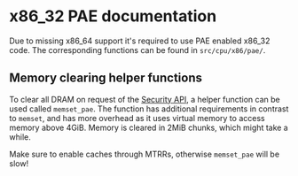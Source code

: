 # x86_32 PAE documentation

Due to missing x86_64 support it's required to use PAE enabled x86_32 code.
The corresponding functions can be found in ``src/cpu/x86/pae/``.

## Memory clearing helper functions

To clear all DRAM on request of the
[Security API](../../security/memory_clearing.md), a helper function can be used
called `memset_pae`.
The function has additional requirements in contrast to `memset`, and has more
overhead as it uses virtual memory to access memory above 4GiB.
Memory is cleared in 2MiB chunks, which might take a while.

Make sure to enable caches through MTRRs, otherwise `memset_pae` will be slow!
